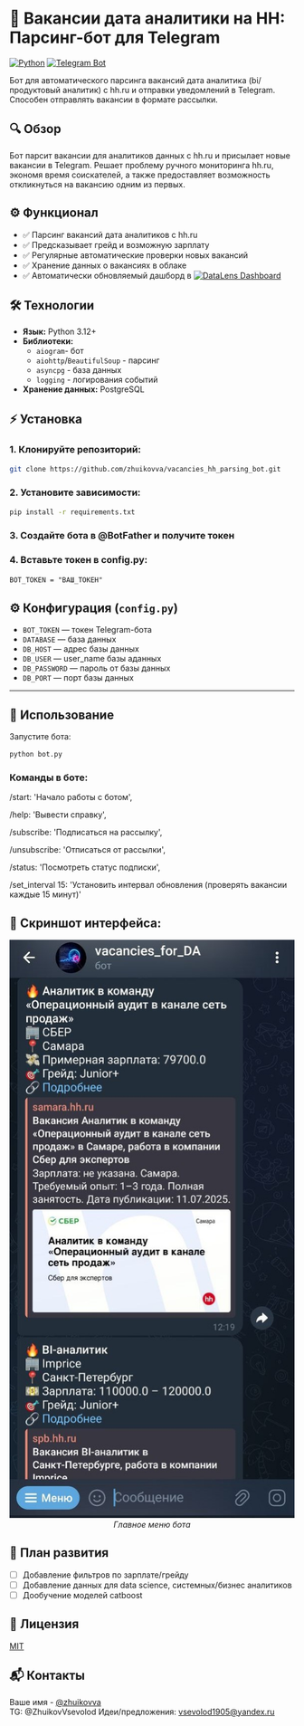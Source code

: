 # 🤖 Вакансии дата аналитики на HH: Парсинг-бот для Telegram

[![Python](https://img.shields.io/badge/Python-3.12%2B-blue)](https://python.org)
[![Telegram Bot](https://img.shields.io/badge/Telegram-Bot-green)](https://core.telegram.org/bots)

Бот для автоматического парсинга вакансий дата аналитика (bi/продуктовый аналитик) с hh.ru и отправки уведомлений в Telegram. Способен отправлять вакансии в формате рассылки. 

## 🔍 Обзор
Бот парсит вакансии для аналитиков данных с hh.ru и присылает новые вакансии в Telegram. Решает проблему ручного мониторинга hh.ru, экономя время соискателей, а также предоставляет возможность откликнуться на вакансию одним из первых.

## ⚙️ Функционал
- ✅ Парсинг вакансий дата аналитиков с hh.ru   
- ✅ Предсказывает грейд и возможную зарплату  
- ✅ Регулярные автоматические проверки новых вакансий  
- ✅ Хранение данных о вакансиях в облаке
- ✅ Автоматически обновляемый дашборд в [![DataLens Dashboard](https://img.shields.io/badge/DataLens-Dashboard-blue?logo=yandex)](https://clck.ru/3N4k43)

## 🛠️ Технологии
- **Язык:** Python 3.12+
- **Библиотеки:** 
  - `aiogram`- бот
  - `aiohttp`/`BeautifulSoup` - парсинг
  - `asyncpg` - база данных
  - `logging` -  логирования событий
- **Хранение данных:** PostgreSQL

## ⚡️ Установка
### 1. Клонируйте репозиторий:
```bash
git clone https://github.com/zhuikovva/vacancies_hh_parsing_bot.git
```

### 2. Установите зависимости:
```bash
pip install -r requirements.txt
```
### 3. Создайте бота в @BotFather и получите токен
### 4. Вставьте токен в config.py:
```BOT_TOKEN = "ВАШ_ТОКЕН"```

## ⚙️ Конфигурация (`config.py`)
- `BOT_TOKEN` — токен Telegram-бота
- `DATABASE` — база данных
- `DB_HOST` — адрес базы данных
- `DB_USER` — user_name базы аданных
- `DB_PASSWORD` — пароль от базы данных
- `DB_PORT` — порт базы данных
---

## 🚀 Использование
Запустите бота:
```bash
python bot.py
```

### Команды в боте:
/start: 'Начало работы с ботом',

/help: 'Вывести справку',

/subscribe: 'Подписаться на рассылку',

/unsubscribe: 'Отписаться от рассылки',

/status: 'Посмотреть статус подписки',

/set_interval 15: 'Установить интервал обновления (проверять вакансии каждые 15 минут)'

## 📸 Cкриншот интерфейса:

<p align="center">
  <img src="images/bot_interface.jpg" alt="Главное меню бота" width="600">
  <br>
  <em>Главное меню бота</em>
</p>

## 📌 План развития
- [ ] Добавление фильтров по зарплате/грейду
- [ ] Добавление данных для data scienсe, системных/бизнес аналитиков
- [ ] Дообучение моделей catboost

## 📜 Лицензия
[MIT](https://choosealicense.com/licenses/mit/)

## 📬 Контакты
Ваше имя - [@zhuikovva](https://github.com/zhuikovva)  
TG: @ZhuikovVsevolod
Идеи/предложения: vsevolod1905@yandex.ru
